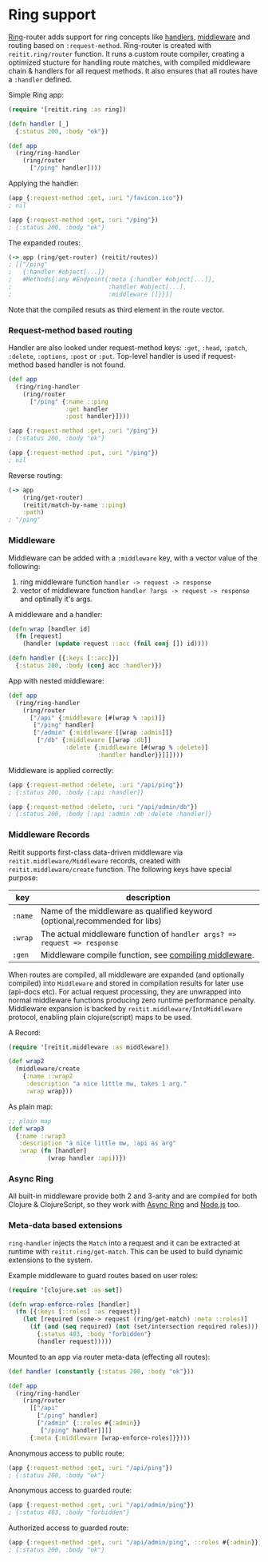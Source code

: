 # Ring support

[Ring](https://github.com/ring-clojure/ring)-router adds support for ring concepts like [handlers](https://github.com/ring-clojure/ring/wiki/Concepts#handlers), [middleware](https://github.com/ring-clojure/ring/wiki/Concepts#middleware) and routing based on `:request-method`. Ring-router is created with `reitit.ring/router` function. It runs a custom route compiler, creating a optimized stucture for handling route matches, with compiled middleware chain & handlers for all request methods. It also ensures that all routes have a `:handler` defined.

Simple Ring app:

```clj
(require '[reitit.ring :as ring])

(defn handler [_]
  {:status 200, :body "ok"})

(def app
  (ring/ring-handler
    (ring/router
      ["/ping" handler])))
```

Applying the handler:

```clj
(app {:request-method :get, :uri "/favicon.ico"})
; nil

(app {:request-method :get, :uri "/ping"})
; {:status 200, :body "ok"}
```

The expanded routes:

```clj
(-> app (ring/get-router) (reitit/routes))
; [["/ping"
;   {:handler #object[...]}
;   #Methods{:any #Endpoint{:meta {:handler #object[...]},
;                           :handler #object[...],
;                           :middleware []}}]]
```

Note that the compiled resuts as third element in the route vector.

### Request-method based routing

Handler are also looked under request-method keys: `:get`, `:head`, `:patch`, `:delete`, `:options`, `:post` or `:put`. Top-level handler is used if request-method based handler is not found.

```clj
(def app
  (ring/ring-handler
    (ring/router
      ["/ping" {:name ::ping
                :get handler
                :post handler}])))

(app {:request-method :get, :uri "/ping"})
; {:status 200, :body "ok"}

(app {:request-method :put, :uri "/ping"})
; nil
```

Reverse routing:

```clj
(-> app
    (ring/get-router)
    (reitit/match-by-name ::ping)
    :path)
; "/ping"
```

### Middleware

Middleware can be added with a `:middleware` key, with a vector value of the following:

1. ring middleware function `handler -> request -> response`
2. vector of middleware function `handler ?args -> request -> response` and optinally it's args.

A middleware and a handler:

```clj
(defn wrap [handler id]
  (fn [request]
    (handler (update request ::acc (fnil conj []) id))))

(defn handler [{:keys [::acc]}]
  {:status 200, :body (conj acc :handler)})
```

App with nested middleware:

```clj
(def app
  (ring/ring-handler
    (ring/router
      ["/api" {:middleware [#(wrap % :api)]}
       ["/ping" handler]
       ["/admin" {:middleware [[wrap :admin]]}
        ["/db" {:middleware [[wrap :db]]
                :delete {:middleware [#(wrap % :delete)]
                         :handler handler}}]]])))
```

Middleware is applied correctly:

```clj
(app {:request-method :delete, :uri "/api/ping"})
; {:status 200, :body [:api :handler]}
```

```clj
(app {:request-method :delete, :uri "/api/admin/db"})
; {:status 200, :body [:api :admin :db :delete :handler]}
```

### Middleware Records

Reitit supports first-class data-driven middleware via `reitit.middleware/Middleware` records, created with `reitit.middleware/create` function. The following keys have special purpose:

| key        | description |
| -----------|-------------|
| `:name`    | Name of the middleware as qualified keyword (optional,recommended for libs)
| `:wrap`    | The actual middleware function of `handler args? => request => response`
| `:gen`     | Middleware compile function, see [compiling middleware](#compiling-middleware).

When routes are compiled, all middleware are expanded (and optionally compiled) into `Middleware` and stored in compilation results for later use (api-docs etc). For actual request processing, they are unwrapped into normal middleware functions producing zero runtime performance penalty. Middleware expansion is backed by `reitit.middleware/IntoMiddleware` protocol, enabling plain clojure(script) maps to be used.

A Record:

```clj
(require '[reitit.middleware :as middleware])

(def wrap2
  (middleware/create
    {:name ::wrap2
     :description "a nice little mw, takes 1 arg."
     :wrap wrap}))
```

As plain map:

```clj
;; plain map
(def wrap3
  {:name ::wrap3
   :description "a nice little mw, :api as arg"
   :wrap (fn [handler]
           (wrap handler :api))})
```

### Async Ring

All built-in middleware provide both 2 and 3-arity and are compiled for both Clojure & ClojureScript, so they work with [Async Ring](https://www.booleanknot.com/blog/2016/07/15/asynchronous-ring.html) and [Node.js](https://nodejs.org) too.

### Meta-data based extensions

`ring-handler` injects the `Match` into a request and it can be extracted at runtime with `reitit.ring/get-match`. This can be used to build dynamic extensions to the system.

Example middleware to guard routes based on user roles:

```clj
(require '[clojure.set :as set])

(defn wrap-enforce-roles [handler]
  (fn [{:keys [::roles] :as request}]
    (let [required (some-> request (ring/get-match) :meta ::roles)]
      (if (and (seq required) (not (set/intersection required roles)))
        {:status 403, :body "forbidden"}
        (handler request)))))
```

Mounted to an app via router meta-data (effecting all routes):

```clj
(def handler (constantly {:status 200, :body "ok"}))

(def app
  (ring/ring-handler
    (ring/router
      [["/api"
        ["/ping" handler]
        ["/admin" {::roles #{:admin}}
         ["/ping" handler]]]]
      {:meta {:middleware [wrap-enforce-roles]}})))
```

Anonymous access to public route:

```clj
(app {:request-method :get, :uri "/api/ping"})
; {:status 200, :body "ok"}
```

Anonymous access to guarded route:

```clj
(app {:request-method :get, :uri "/api/admin/ping"})
; {:status 403, :body "forbidden"}
```

Authorized access to guarded route:

```clj
(app {:request-method :get, :uri "/api/admin/ping", ::roles #{:admin}})
; {:status 200, :body "ok"}
```
